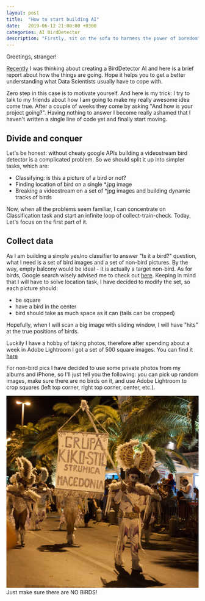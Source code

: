 ```yaml
---
layout: post
title:  "How to start building AI"
date:   2019-06-12 21:00:00 +0300
categories: AI BirdDetector
description: "Firstly, sit on the sofa to harness the power of boredom"
---
```


Greetings, stranger!

[Recently](/ai/birddetector/2019/05/11/Dont_be_afraid_to_seem_starange.html)
I was thinking about creating a BirdDetector AI and here is a brief
report about how the things are going. Hope it helps you to get a better
understanding what Data Scientists usually have to cope with.

Zero step in this case is to motivate yourself. And here is my trick: I try to
talk to my friends about how I am going to make my really awesome idea come true.
After a couple of weeks they come by asking "And how is your project going?".
Having nothing to answer I become really ashamed that I haven't written a
single line of code yet and finally start moving.

## Divide and conquer

Let's be honest: without cheaty google APIs building a videostream bird detector
is a complicated problem. So we should split it up into simpler tasks, which are:

* Classifying: is this a picture of a bird or not?
* Finding location of bird on a single \*.jpg image
* Breaking a videostream on a set of \*jpg images and building dynamic tracks of birds

Now, when all the problems seem familiar, I can concentrate on Classification task
and start an infinite loop of collect-train-check. Today, Let's focus on the
first part of it.

## Collect data

As I am building a simple yes/no classifier to answer "Is it a bird?" question,
what I need is a set of bird images and a set of non-bird pictures. By the way,
empty balcony would be ideal - it is actually a target non-bird. As for birds,
Google search wisely advised me to check out
[here](http://www.vision.caltech.edu/visipedia/CUB-200.html). Keeping in mind
that I will have to solve location task, I have decided to modify the set, so
each picture should:

* be square
* have a bird in the center
* bird should take as much space as it can (tails can be cropped)

Hopefully, when I will scan a big image with sliding window, I will have
"hits" at the true positions of birds.

Luckily I have a hobby of taking photos, therefore after spending about a week in
Adobe Lightroom I got a set of 500 square images. You can find it
[here](https://github.com/HyperKagura/BirdDetector/blob/master/README.md)

For non-bird pics I have decided to use some private photos from my albums and
iPhone, so I'll just tell you the following: you can pick up random images,
make sure there are no birds on it, and use Adobe Lightroom to crop squares
(left top corner, right top corner, center, etc.).

![Summer Carnaval, Kotor, Montenegro](/assets/images/posts/no_birds_in_dataset.jpg)
Just make sure there are NO BIRDS!
